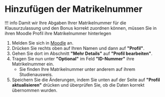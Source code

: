 # Hinzufügen der Matrikelnummer

!!! info
    Damit wir Ihre Abgaben Ihrer Matrikelnummer für die Klausurzulassung und den Bonus korrekt zuordnen können, müssen Sie in ihren Moodle Profil ihre Matrikelnummer hinterlegen

1. Melden Sie sich in [Moodle] an.
2. Drücken Sie rechts oben auf Ihren Namen und dann auf **"Profil"**.
3. Gehen Sie dort im Abschnitt **"Mehr Details"** auf **"Profil bearbeiten"**.
4. Tragen Sie nun unter **"Optional"** im Feld **"ID-Nummer"** ihre Matrikelnummer ein.
    * Sie finden Ihre Matrikelnummer unter anderem auf ihrem Studienausweis.
5. Speichern Sie die Änderungen, indem Sie unten auf der Seite auf **"Profil aktualisieren"** drücken und überprüfen Sie, ob die Daten korrekt übernommen wurden.

[Moodle]: https://moodle.informatik.tu-darmstadt.de/